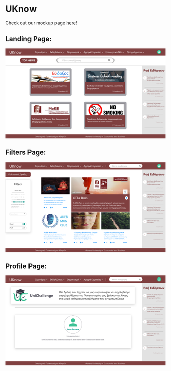 # UKnow
Check out our mockup page <a href="https://xd.adobe.com/view/85b19dab-ef71-44c2-58b9-dcc6cc03bfce-f380/?fullscreen" target="_blank">here</a>!

## Landing Page:
![Landing Page](https://github.com/Unichallenge/UKnow-Mockups/blob/master/Screenshots/Landing%20Page.png)

## Filters Page:
![Filters Page](https://github.com/Unichallenge/UKnow-Mockups/blob/master/Screenshots/Filters%20Page.png)

## Profile Page:
![Filters Page](https://github.com/Unichallenge/UKnow-Mockups/blob/master/Screenshots/Profile%20Page.png)
